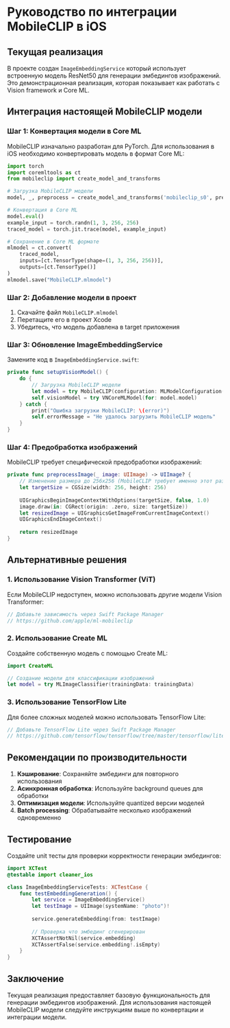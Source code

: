 # Руководство по интеграции MobileCLIP в iOS

## Текущая реализация

В проекте создан `ImageEmbeddingService` который использует встроенную модель ResNet50 для генерации эмбедингов изображений. Это демонстрационная реализация, которая показывает как работать с Vision framework и Core ML.

## Интеграция настоящей MobileCLIP модели

### Шаг 1: Конвертация модели в Core ML

MobileCLIP изначально разработан для PyTorch. Для использования в iOS необходимо конвертировать модель в формат Core ML:

```python
import torch
import coremltools as ct
from mobileclip import create_model_and_transforms

# Загрузка MobileCLIP модели
model, _, preprocess = create_model_and_transforms('mobileclip_s0', pretrained='path/to/mobileclip_s0.pt')

# Конвертация в Core ML
model.eval()
example_input = torch.randn(1, 3, 256, 256)
traced_model = torch.jit.trace(model, example_input)

# Сохранение в Core ML формате
mlmodel = ct.convert(
    traced_model,
    inputs=[ct.TensorType(shape=(1, 3, 256, 256))],
    outputs=[ct.TensorType()]
)
mlmodel.save("MobileCLIP.mlmodel")
```

### Шаг 2: Добавление модели в проект

1. Скачайте файл `MobileCLIP.mlmodel`
2. Перетащите его в проект Xcode
3. Убедитесь, что модель добавлена в target приложения

### Шаг 3: Обновление ImageEmbeddingService

Замените код в `ImageEmbeddingService.swift`:

```swift
private func setupVisionModel() {
    do {
        // Загрузка MobileCLIP модели
        let model = try MobileCLIP(configuration: MLModelConfiguration())
        self.visionModel = try VNCoreMLModel(for: model.model)
    } catch {
        print("Ошибка загрузки MobileCLIP: \(error)")
        self.errorMessage = "Не удалось загрузить MobileCLIP модель"
    }
}
```

### Шаг 4: Предобработка изображений

MobileCLIP требует специфической предобработки изображений:

```swift
private func preprocessImage(_ image: UIImage) -> UIImage? {
    // Изменение размера до 256x256 (MobileCLIP требует именно этот размер)
    let targetSize = CGSize(width: 256, height: 256)
    
    UIGraphicsBeginImageContextWithOptions(targetSize, false, 1.0)
    image.draw(in: CGRect(origin: .zero, size: targetSize))
    let resizedImage = UIGraphicsGetImageFromCurrentImageContext()
    UIGraphicsEndImageContext()
    
    return resizedImage
}
```

## Альтернативные решения

### 1. Использование Vision Transformer (ViT)

Если MobileCLIP недоступен, можно использовать другие модели Vision Transformer:

```swift
// Добавьте зависимость через Swift Package Manager
// https://github.com/apple/ml-mobileclip
```

### 2. Использование Create ML

Создайте собственную модель с помощью Create ML:

```swift
import CreateML

// Создание модели для классификации изображений
let model = try MLImageClassifier(trainingData: trainingData)
```

### 3. Использование TensorFlow Lite

Для более сложных моделей можно использовать TensorFlow Lite:

```swift
// Добавьте TensorFlow Lite через Swift Package Manager
// https://github.com/tensorflow/tensorflow/tree/master/tensorflow/lite/swift
```

## Рекомендации по производительности

1. **Кэширование**: Сохраняйте эмбединги для повторного использования
2. **Асинхронная обработка**: Используйте background queues для обработки
3. **Оптимизация модели**: Используйте quantized версии моделей
4. **Batch processing**: Обрабатывайте несколько изображений одновременно

## Тестирование

Создайте unit тесты для проверки корректности генерации эмбедингов:

```swift
import XCTest
@testable import cleaner_ios

class ImageEmbeddingServiceTests: XCTestCase {
    func testEmbeddingGeneration() {
        let service = ImageEmbeddingService()
        let testImage = UIImage(systemName: "photo")!
        
        service.generateEmbedding(from: testImage)
        
        // Проверка что эмбединг сгенерирован
        XCTAssertNotNil(service.embedding)
        XCTAssertFalse(service.embedding!.isEmpty)
    }
}
```

## Заключение

Текущая реализация предоставляет базовую функциональность для генерации эмбедингов изображений. Для использования настоящей MobileCLIP модели следуйте инструкциям выше по конвертации и интеграции модели.
